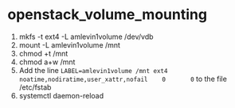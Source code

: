 # openstack_volume_mounting

<!--- https://clouddocs.web.cern.ch/details/block_volumes.html -->

1) mkfs -t ext4 -L amlevin1volume /dev/vdb
2) mount -L amlevin1volume /mnt
3) chmod +t /mnt
4) chmod a+w /mnt
5) Add the line `LABEL=amlevin1volume /mnt ext4 noatime,nodiratime,user_xattr,nofail    0       0` to the file /etc/fstab
6) systemctl daemon-reload
